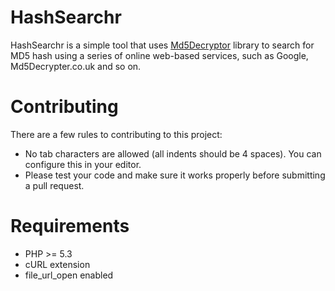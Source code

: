 HashSearchr
=================================
HashSearchr is a simple tool that uses [Md5Decryptor](https://github.com/asphxia/md5decryptor) library to search for MD5 hash using a series of online web-based services, such as Google, Md5Decrypter.co.uk and so on.

Contributing
============
There are a few rules to contributing to this project:
*   No tab characters are allowed (all indents should be 4 spaces). You can configure this in your editor.
*   Please test your code and make sure it works properly before submitting a pull request.

Requirements
============
*   PHP >= 5.3
*   cURL extension
*   file_url_open enabled